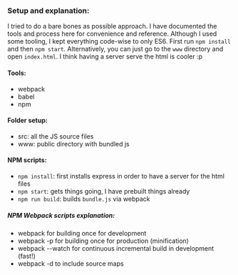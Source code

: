 
### Setup and explanation:

I tried to do a bare bones as possible approach.
I have documented the tools and process here for convenience and reference.
Although I used some tooling, I kept everything code-wise to only ES6.
First run `npm install` and then `npm start`.
Alternatively, you can just go to the `www` directory and open `index.html`.
I think having a server serve the html is cooler :p

#### Tools:
* webpack
* babel
* npm

#### Folder setup:
* src: all the JS source files
* www: public directory with bundled js

#### NPM scripts:
* `npm install`: first installs express in order to have a server for the html files
* `npm start`: gets things going, I have prebuilt things already
* `npm run build`: builds `bundle.js` via webpack

##### NPM Webpack scripts explanation:
* webpack for building once for development
* webpack -p for building once for production (minification)
* webpack --watch for continuous incremental build in development (fast!)
* webpack -d to include source maps
